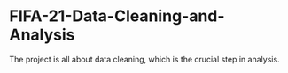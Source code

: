 # FIFA-21-Data-Cleaning-and-Analysis
The project is all about data cleaning, which is the crucial step in analysis.
